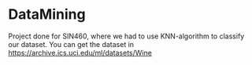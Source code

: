 # DataMining
Project done for SIN460, where we had to use KNN-algorithm to classify our dataset.
You can get the dataset in https://archive.ics.uci.edu/ml/datasets/Wine
